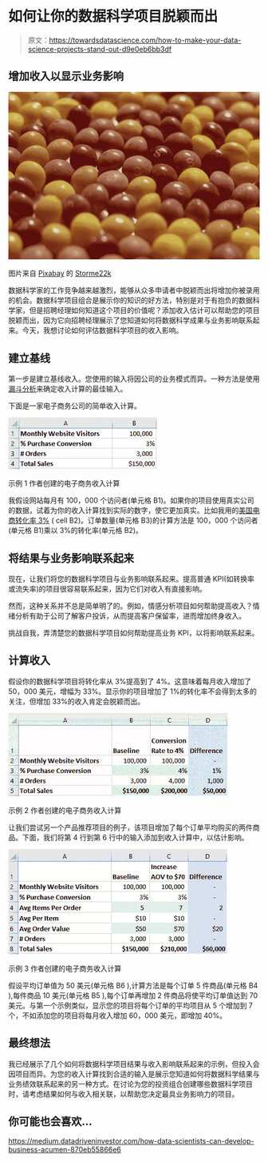 # 如何让你的数据科学项目脱颖而出

> 原文：<https://towardsdatascience.com/how-to-make-your-data-science-projects-stand-out-d9e0eb6bb3df>

## 增加收入以显示业务影响

![](img/335380064ce568e5f8d32badc07a4210.png)

图片来自 [Pixabay](https://pixabay.com/?utm_source=link-attribution&utm_medium=referral&utm_campaign=image&utm_content=4898096) 的 [Storme22k](https://pixabay.com/users/storme22k-4337202/?utm_source=link-attribution&utm_medium=referral&utm_campaign=image&utm_content=4898096)

数据科学家的工作竞争越来越激烈，能够从众多申请者中脱颖而出将增加你被录用的机会。数据科学项目组合是展示你的知识的好方法，特别是对于有抱负的数据科学家，但是招聘经理如何知道这个项目的价值呢？添加收入估计可以帮助您的项目脱颖而出，因为它向招聘经理展示了您知道如何将数据科学成果与业务影响联系起来。今天，我想讨论如何评估数据科学项目的收入影响。

## 建立基线

第一步是建立基线收入。您使用的输入将因公司的业务模式而异。一种方法是使用[漏斗分析](https://chartio.com/learn/product-analytics/what-is-a-funnel-analysis/)来确定收入计算的最佳输入。

下面是一家电子商务公司的简单收入计算。

![](img/ece5b5e42ebe69603a422b0438143525.png)

示例 1 作者创建的电子商务收入计算

我假设网站每月有 100，000 个访问者(单元格 B1)。如果你的项目使用真实公司的数据，试着为你的收入计算找到实际的数字，使它更加真实。比如我用的[美国电商转化率 3%](https://www.invespcro.com/blog/the-average-website-conversion-rate-by-industry/) ( cell B2)。订单数量(单元格 B3)的计算方法是 100，000 个访问者(单元格 B1)乘以 3%的转化率(单元格 B2)。

## 将结果与业务影响联系起来

现在，让我们将您的数据科学项目与业务影响联系起来。提高普通 KPI(如转换率或流失率)的项目很容易联系起来，因为它们对收入有直接影响。

然而，这种关系并不总是简单明了的。例如，情感分析项目如何帮助提高收入？情绪分析有助于公司了解客户投诉，从而提高客户保留率，进而增加终身收入。

挑战自我，弄清楚您的数据科学项目如何帮助提高业务 KPI，以将影响联系起来。

## 计算收入

假设你的数据科学项目将转化率从 3%提高到了 4%。这意味着每月收入增加了 50，000 美元，增幅为 33%。显示你的项目增加了 1%的转化率不会得到太多的关注，但增加 33%的收入肯定会脱颖而出。

![](img/bd9e6c52e3f7bab6b1a353f156a1bc1b.png)

示例 2 作者创建的电子商务收入计算

让我们尝试另一个产品推荐项目的例子，该项目增加了每个订单平均购买的两件商品。下面，我们将第 4 行到第 6 行中的输入添加到收入计算中，以估计影响。

![](img/2a76b8b9adfdb2fd4fa5b67066a8a1fc.png)

示例 3 作者创建的电子商务收入计算

假设平均订单值为 50 美元(单元格 B6 ),计算方法是每个订单 5 件商品(单元格 B4 ),每件商品 10 美元(单元格 B5 ),每个订单再增加 2 件商品将使平均订单值达到 70 美元。与第一个示例类似，显示您的项目将每个订单的平均项目从 5 个增加到 7 个，不如添加您的项目将每月收入增加 60，000 美元，即增加 40%。

## **最终想法**

我已经展示了几个如何将数据科学项目结果与收入影响联系起来的示例，但投入会因项目而异。为您的收入计算找到合适的输入是展示您知道如何将数据科学结果与业务绩效联系起来的另一种方式。在讨论为您的投资组合创建哪些数据科学项目时，请考虑结果如何与收入相关联，以帮助您决定最具业务影响力的项目。

## 你可能也会喜欢…

<https://medium.datadriveninvestor.com/how-data-scientists-can-develop-business-acumen-870eb55866e6>  </how-to-a-tell-story-with-data-3200bfadce6d>  </how-to-create-a-successful-data-presentation-7eae7a9a41f> 